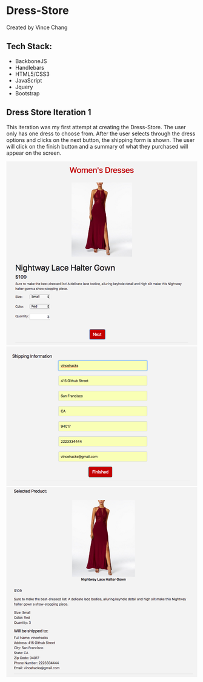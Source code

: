 # Dress-Store

 Created by Vince Chang

 ## Tech Stack:
 - BackboneJS
 - Handlebars
 - HTML5/CSS3
 - JavaScript
 - Jquery
 - Bootstrap

## Dress Store Iteration 1
This iteration was my first attempt at creating the Dress-Store. The user only
has one dress to choose from. After the user selects through the dress options
and clicks on the next button, the shipping form is shown. The user will click
on the finish button and a summary of what they purchased will appear on the
screen.

![](https://github.com/vincehacks/Dress-Store/blob/master/screenshots/I1_P1.png)
![](https://github.com/vincehacks/Dress-Store/blob/master/screenshots/I2_P2.png)
![](https://github.com/vincehacks/Dress-Store/blob/master/screenshots/I3_P3.png)

